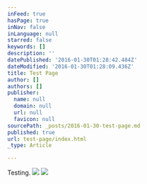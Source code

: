 ```yaml
---
inFeed: true
hasPage: true
inNav: false
inLanguage: null
starred: false
keywords: []
description: ''
datePublished: '2016-01-30T01:28:42.484Z'
dateModified: '2016-01-30T01:28:09.436Z'
title: Test Page
author: []
authors: []
publisher:
  name: null
  domain: null
  url: null
  favicon: null
sourcePath: _posts/2016-01-30-test-page.md
published: true
url: test-page/index.html
_type: Article

---
```

Testing.
![](https://s3-us-west-2.amazonaws.com/the-grid-img/p/a82938c8fc8ba8e72f27e652144317ac98ac33fc.jpg)
![](https://the-grid-user-content.s3-us-west-2.amazonaws.com/abada2f4-2514-4656-8768-c6ea93010efd.jpg)